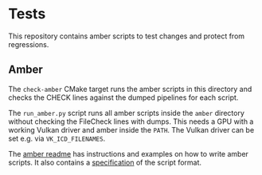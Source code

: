 # Tests

This repository contains amber scripts to test changes and protect from
regressions.

## Amber

The `check-amber` CMake target runs the amber scripts in this directory and
checks the CHECK lines against the dumped pipelines for each script.

The `run_amber.py` script runs all amber scripts inside the `amber` directory
without checking the FileCheck lines with dumps.
This needs a GPU with a working Vulkan driver and amber inside the `PATH`.
The Vulkan driver can be set e.g. via `VK_ICD_FILENAMES`.

The [amber readme](https://github.com/google/amber) has instructions and
examples on how to write amber scripts. It also contains a
[specification](https://github.com/google/amber/blob/main/docs/amber_script.md)
of the script format.
